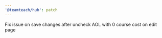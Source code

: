 ```yaml
---
'@teamteach/hub': patch
---
```


Fix issue on save changes after uncheck AOL with 0 course cost on edit page
